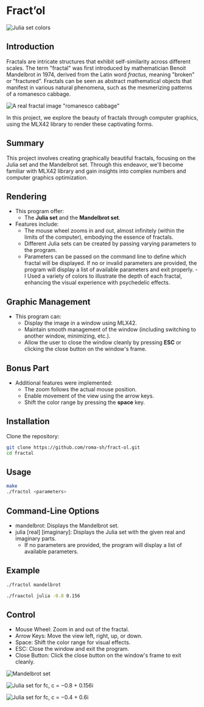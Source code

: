 # Fract’ol

![Julia set colors](https://github.com/roma-sh/fract-ol/blob/master/images/mandelbrot.png)

## Introduction
Fractals are intricate structures that exhibit self-similarity across different scales.
The term "fractal" was first introduced by mathematician Benoit Mandelbrot in 1974, derived from the Latin word *fractus*, meaning "broken" or "fractured".
Fractals can be seen as abstract mathematical objects that manifest in various natural phenomena, such as the mesmerizing patterns of a romanesco cabbage.

![A real fractal image "romanesco cabbage"](https://github.com/roma-sh/fract-ol/blob/master/images/real_fract.jpg)

In this project, we explore the beauty of fractals through computer graphics, using the MLX42 library to render these captivating forms.

## Summary
This project involves creating graphically beautiful fractals, focusing on the Julia set and the Mandelbrot set. Through this endeavor, we'll become familiar with MLX42 library and gain insights into complex numbers and computer graphics optimization.

## Rendering
- This program offer:
  - The **Julia set** and the **Mandelbrot set**.
- Features include:
  - The mouse wheel zooms in and out, almost infinitely (within the limits of the computer), embodying the essence of fractals.
  - Different Julia sets can be created by passing varying parameters to the program.
  - Parameters can be passed on the command line to define which fractal will be displayed. If no or invalid parameters are provided, the program will display a list of available parameters and exit properly.
  -I Used a variety of colors to illustrate the depth of each fractal, enhancing the visual experience with psychedelic effects.

## Graphic Management
- This program can:
  - Display the image in a window using MLX42.
  - Maintain smooth management of the window (including switching to another window, minimizing, etc.).
  - Allow the user to close the window cleanly by pressing **ESC** or clicking the close button on the window's frame.

## Bonus Part
- Additional features were implemented:
  - The zoom follows the actual mouse position.
  - Enable movement of the view using the arrow keys.
  - Shift the color range by pressing the **space** key.

## Installation
Clone the repository:
   ```bash
   git clone https://github.com/roma-sh/fract-ol.git
   cd fractal
   ```

## Usage
   ```bash
   make
   ./fractol <parameters>
   ```

## Command-Line Options
- mandelbrot: Displays the Mandelbrot set.
- julia [real] [imaginary]: Displays the Julia set with the given real and imaginary parts.
  - If no parameters are provided, the program will display a list of available parameters.

## Example
   ```bash
   ./fractol mandelbrot
  ````
   ```bash
   ./fraactol julia -0.8 0.156
   ```

## Control
- Mouse Wheel: Zoom in and out of the fractal.
- Arrow Keys: Move the view left, right, up, or down.
- Space: Shift the color range for visual effects.
- ESC: Close the window and exit the program.
- Close Button: Click the close button on the window's frame to exit cleanly.

![Mandelbrot set](https://github.com/roma-sh/fract-ol/blob/master/images/mandelbrot.png)

![Julia set for fc, c = −0.8 + 0.156i](https://github.com/roma-sh/fract-ol/blob/master/images/julia.png)

![Julia set for fc, c = −0.4 + 0.6i](https://github.com/roma-sh/fract-ol/blob/master/images/julia2.png)
